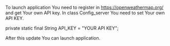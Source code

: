 To launch application You need to register in https://openweathermap.org/ and get Your own API key.
In class Config_server You need to set Your own API KEY.

private static final String API_KEY = "YOUR API KEY";

After this update You can launch application. 
